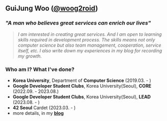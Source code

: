## GuiJung Woo ([@woog2roid](https://woog2roid.dev))

### _**"A man who believes great services can enrich our lives"**_

> _I am interested in creating great services. And I am open to learning skills required in development process. The skills means not only computer science but also team management, cooperation, service itself, etc. I also write down my experiences in my blog for recording my growth._

### Who am I? What I've done?

- __Korea University__, Department of __Computer Science__ (2019.03. - )
- __Google Developer Student Clubs__, Korea University(Seoul), __CORE__ (2022.09. - 2023.08.)
- __Google Developer Student Clubs__, Korea University(Seoul), __LEAD__ (2023.08. - )
- __42 Seoul__ Cardet (2023.03. - )
- more details, in my __[blog](https://woog2roid.dev)__

